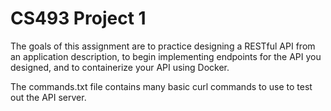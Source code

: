 # CS493 Project 1
The goals of this assignment are to practice designing a RESTful API from an application description, to begin implementing endpoints for the API you designed, and to containerize your API using Docker.

The commands.txt file contains many basic curl commands to use to test out the API server.